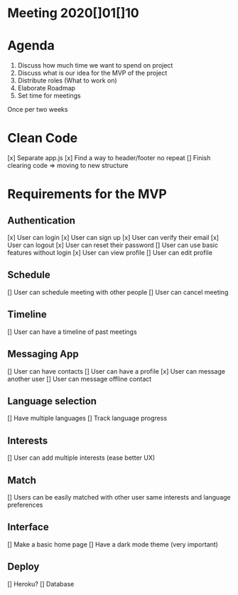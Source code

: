 # Meeting 2020[]01[]10

# Agenda

1. Discuss how much time we want to spend on project
2. Discuss what is our idea for the MVP of the project
3. Distribute roles (What to work on)
4. Elaborate Roadmap
5. Set time for meetings

Once per two weeks

# Clean Code

[x] Separate app.js
[x] Find a way to header/footer no repeat
[] Finish clearing code => moving to new structure

# Requirements for the MVP

## Authentication

[x] User can login
[x] User can sign up
[x] User can verify their email
[x] User can logout
[x] User can reset their password
[] User can use basic features without login
[x] User can view profile
[] User can edit profile

## Schedule

[] User can schedule meeting with other people
[] User can cancel meeting

## Timeline

[] User can have a timeline of past meetings

## Messaging App

[] User can have contacts
[] User can have a profile
[x] User can message another user
[] User can message offline contact

## Language selection

[] Have multiple languages
[] Track language progress

## Interests

[] User can add multiple interests (ease better UX)

## Match

[] Users can be easily matched with other user same interests and language preferences

## Interface

[] Make a basic home page
[] Have a dark mode theme (very important)

## Deploy

[] Heroku?
[] Database
